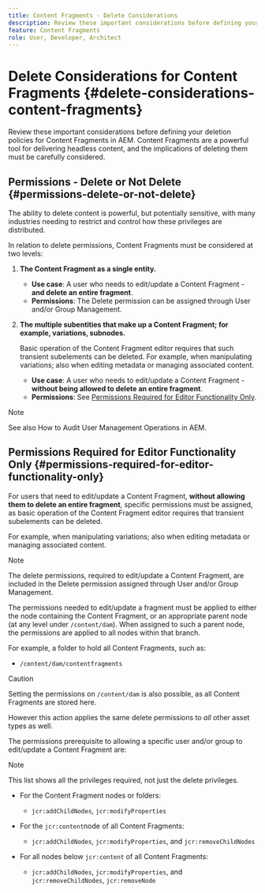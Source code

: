 ```yaml
---
title: Content Fragments - Delete Considerations
description: Review these important considerations before defining your Content Fragments deletion policies in AEM. Content Fragments are a powerful tool for delivering headless content, and the implications of deleting them must be carefully considered.
feature: Content Fragments
role: User, Developer, Architect
---
```


# Delete Considerations for Content Fragments {#delete-considerations-content-fragments}

Review these important considerations before defining your deletion policies for Content Fragments in AEM. Content Fragments are a powerful tool for delivering headless content, and the implications of deleting them must be carefully considered.

## Permissions - Delete or Not Delete {#permissions-delete-or-not-delete}

The ability to delete content is powerful, but potentially sensitive, with many industries needing to restrict and control how these privileges are distributed.

In relation to delete permissions, Content Fragments must be considered at two levels:

1. **The Content Fragment as a single entity.**

    * **Use case**: A user who needs to edit/update a Content Fragment - **and delete an entire fragment**.
    * **Permissions**: The Delete permission can be assigned through User and/or Group Management.

2. **The multiple subentities that make up a Content Fragment; for example, variations, subnodes.**

   Basic operation of the Content Fragment editor requires that such transient subelements can be deleted. For example, when manipulating variations; also when editing metadata or managing associated content.

    * **Use case**: A user who needs to edit/update a Content Fragment - **without being allowed to delete an entire fragment**.
    * **Permissions**: See [Permissions Required for Editor Functionality Only](#permissions-required-for-editor-functionality-only).

>[!NOTE]
>
>See also How to Audit User Management Operations in AEM.

## Permissions Required for Editor Functionality Only {#permissions-required-for-editor-functionality-only}

For users that need to edit/update a Content Fragment, **without allowing them to delete an entire fragment**, specific permissions must be assigned, as basic operation of the Content Fragment editor requires that transient subelements can be deleted.

For example, when manipulating variations; also when editing metadata or managing associated content.

>[!NOTE]
>
>The delete permissions, required to edit/update a Content Fragment, are included in the Delete permission assigned through User and/or Group Management. 

The permissions needed to edit/update a fragment must be applied to either the node containing the Content Fragment, or an appropriate parent node (at any level under `/content/dam`). When assigned to such a parent node, the permissions are applied to all nodes within that branch.

For example, a folder to hold all Content Fragments, such as:

* `/content/dam/contentfragments`

>[!CAUTION]
>
>Setting the permissions on `/content/dam` is also possible, as all Content Fragments are stored here.
>
>However this action applies the same delete permissions to *all* other asset types as well.

The permissions prerequisite to allowing a specific user and/or group to edit/update a Content Fragment are:

>[!NOTE]
>
>This list shows all the privileges required, not just the delete privileges.

* For the Content Fragment nodes or folders:

  * `jcr:addChildNodes`, `jcr:modifyProperties`

* For the `jcr:content`node of all Content Fragments:

  * `jcr:addChildNodes`, `jcr:modifyProperties`, and `jcr:removeChildNodes`

* For all nodes below `jcr:content` of all Content Fragments:

  * `jcr:addChildNodes`, `jcr:modifyProperties`, and `jcr:removeChildNodes`, `jcr:removeNode`

